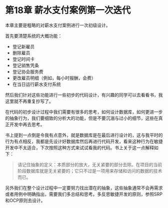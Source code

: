 # 第18章 薪水支付案例第一次迭代

本章主要是粗略的对薪水支付案例进行一次初级设计。

首先要清楚系统的大概功能：

- 登记新雇员
- 删除雇员
- 登记时间卡
- 登记销售凭条
- 登记协会服务费
- 更改雇员明细（例如，每小时报酬，会费）
- 在当日运行薪水支付系统

然后我们针对这些功能进行一些初步的代码设计，有兴趣的同学可以去看看书，我这里就不再重复抄写了。

在代码的初步设计过程中我们需要有很多的思考，如何设计数据库，如何更进一步的抽象行为，我们要细致的分析大的功能，但是不要沉溺与过小的细节，这些在真正开发中再去思考。

书上提到一点倒是令我有点意外，就是数据库是在最后进行设计的，这与我平时的行为有点相反，我都是先设计好数据库然后再进行代码开发，看来这种行为在敏捷开发中不太适合，下次按照这种方式来试试看我的代码。书上关于这一点解释如下：

> 请记住抽象的定义：本质部分的放大，无关紧要的部分去除。在项目的当前阶段数据库就是无关紧要的；它只不过是一项用来存储和访问的数据的技术而已。

另外我们在整个设计过程中一定要努力找出潜在的抽象，这些抽象通常不会再需求或者用例中明确指出，需要我们多总结和思考。多反思敏捷开发的原则，参照SRP和OCP原则去设计。

